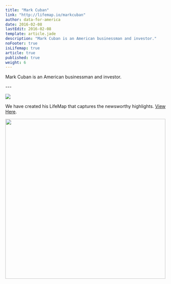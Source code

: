 ```yaml
---
title: "Mark Cuban"
link: "http://lifemap.io/markcuban"
author: data-for-america
date: 2016-02-08
lastEdit: 2016-02-08
template: article.jade
description: "Mark Cuban is an American businessman and investor."
noFooter: true
isLifemap: true
article: true
published: true
weight: 6
---
```


<p>
  Mark Cuban is an American businessman and investor.
</p>
---
<p>
<img class="ui medium image" style="margin: 0 auto;" src="http://lifemap.io/img/markcuban.gif" />
</p>
<p>
   We have created his LifeMap that captures the newsworthy highlights. <a href="http://lifemap.io/markcuban/" target="_blank">View Here</a>.
</p>
<a href="http://lifemap.io/markcuban/" target="_blank">
<img class="ui medium image" style="width:500px; margin: 0 auto;" src="/img/lifemap/markcuban.jpg" />
</a>
